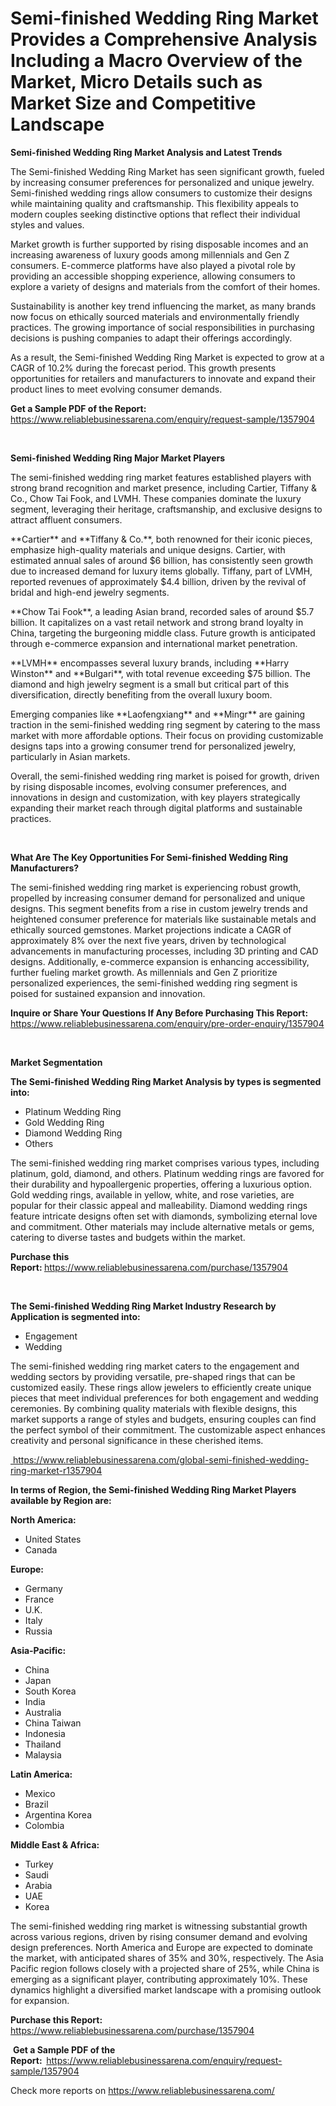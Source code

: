 <p><h1>Semi-finished Wedding Ring Market Provides a Comprehensive Analysis Including a Macro Overview of the Market, Micro Details such as Market Size and Competitive Landscape</h1></p><p><strong>Semi-finished Wedding Ring Market Analysis and Latest Trends</strong></p>
<p><p>The Semi-finished Wedding Ring Market has seen significant growth, fueled by increasing consumer preferences for personalized and unique jewelry. Semi-finished wedding rings allow consumers to customize their designs while maintaining quality and craftsmanship. This flexibility appeals to modern couples seeking distinctive options that reflect their individual styles and values.</p><p>Market growth is further supported by rising disposable incomes and an increasing awareness of luxury goods among millennials and Gen Z consumers. E-commerce platforms have also played a pivotal role by providing an accessible shopping experience, allowing consumers to explore a variety of designs and materials from the comfort of their homes.</p><p>Sustainability is another key trend influencing the market, as many brands now focus on ethically sourced materials and environmentally friendly practices. The growing importance of social responsibilities in purchasing decisions is pushing companies to adapt their offerings accordingly.</p><p>As a result, the Semi-finished Wedding Ring Market is expected to grow at a CAGR of 10.2% during the forecast period. This growth presents opportunities for retailers and manufacturers to innovate and expand their product lines to meet evolving consumer demands.</p></p>
<p><strong>Get a Sample PDF of the Report:&nbsp;</strong> <a href="https://www.reliablebusinessarena.com/enquiry/request-sample/1357904?utm_campaign=1948&utm_medium=2&utm_source=Github&utm_content=ia&utm_term=05042025&utm_id=semi-finished-wedding-ring">https://www.reliablebusinessarena.com/enquiry/request-sample/1357904</a></p>
<p>&nbsp;</p>
<p><strong>Semi-finished Wedding Ring Major Market Players</strong></p>
<p><p>The semi-finished wedding ring market features established players with strong brand recognition and market presence, including Cartier, Tiffany & Co., Chow Tai Fook, and LVMH. These companies dominate the luxury segment, leveraging their heritage, craftsmanship, and exclusive designs to attract affluent consumers. </p><p>**Cartier** and **Tiffany & Co.**, both renowned for their iconic pieces, emphasize high-quality materials and unique designs. Cartier, with estimated annual sales of around $6 billion, has consistently seen growth due to increased demand for luxury items globally. Tiffany, part of LVMH, reported revenues of approximately $4.4 billion, driven by the revival of bridal and high-end jewelry segments.</p><p>**Chow Tai Fook**, a leading Asian brand, recorded sales of around $5.7 billion. It capitalizes on a vast retail network and strong brand loyalty in China, targeting the burgeoning middle class. Future growth is anticipated through e-commerce expansion and international market penetration.</p><p>**LVMH** encompasses several luxury brands, including **Harry Winston** and **Bulgari**, with total revenue exceeding $75 billion. The diamond and high jewelry segment is a small but critical part of this diversification, directly benefiting from the overall luxury boom.</p><p>Emerging companies like **Laofengxiang** and **Mingr** are gaining traction in the semi-finished wedding ring segment by catering to the mass market with more affordable options. Their focus on providing customizable designs taps into a growing consumer trend for personalized jewelry, particularly in Asian markets.</p><p>Overall, the semi-finished wedding ring market is poised for growth, driven by rising disposable incomes, evolving consumer preferences, and innovations in design and customization, with key players strategically expanding their market reach through digital platforms and sustainable practices.</p></p>
<p>&nbsp;</p>
<p><strong>What Are The Key Opportunities For Semi-finished Wedding Ring Manufacturers?</strong></p>
<p><p>The semi-finished wedding ring market is experiencing robust growth, propelled by increasing consumer demand for personalized and unique designs. This segment benefits from a rise in custom jewelry trends and heightened consumer preference for materials like sustainable metals and ethically sourced gemstones. Market projections indicate a CAGR of approximately 8% over the next five years, driven by technological advancements in manufacturing processes, including 3D printing and CAD designs. Additionally, e-commerce expansion is enhancing accessibility, further fueling market growth. As millennials and Gen Z prioritize personalized experiences, the semi-finished wedding ring segment is poised for sustained expansion and innovation.</p></p>
<p><strong>Inquire or Share Your Questions If Any Before Purchasing This Report:</strong> <a href="https://www.reliablebusinessarena.com/enquiry/pre-order-enquiry/1357904?utm_campaign=1948&utm_medium=2&utm_source=Github&utm_content=ia&utm_term=05042025&utm_id=semi-finished-wedding-ring">https://www.reliablebusinessarena.com/enquiry/pre-order-enquiry/1357904</a></p>
<p>&nbsp;</p>
<p><strong>Market Segmentation</strong></p>
<p><strong>The Semi-finished Wedding Ring Market Analysis by types is segmented into:</strong></p>
<p><ul><li>Platinum Wedding Ring</li><li>Gold Wedding Ring</li><li>Diamond Wedding Ring</li><li>Others</li></ul></p>
<p><p>The semi-finished wedding ring market comprises various types, including platinum, gold, diamond, and others. Platinum wedding rings are favored for their durability and hypoallergenic properties, offering a luxurious option. Gold wedding rings, available in yellow, white, and rose varieties, are popular for their classic appeal and malleability. Diamond wedding rings feature intricate designs often set with diamonds, symbolizing eternal love and commitment. Other materials may include alternative metals or gems, catering to diverse tastes and budgets within the market.</p></p>
<p><strong>Purchase this Report:&nbsp;</strong><a href="https://www.reliablebusinessarena.com/purchase/1357904?utm_campaign=1948&utm_medium=2&utm_source=Github&utm_content=ia&utm_term=05042025&utm_id=semi-finished-wedding-ring">https://www.reliablebusinessarena.com/purchase/1357904</a></p>
<p>&nbsp;</p>
<p><strong>The Semi-finished Wedding Ring Market Industry Research by Application is segmented into:</strong></p>
<p><ul><li>Engagement</li><li>Wedding</li></ul></p>
<p><p>The semi-finished wedding ring market caters to the engagement and wedding sectors by providing versatile, pre-shaped rings that can be customized easily. These rings allow jewelers to efficiently create unique pieces that meet individual preferences for both engagement and wedding ceremonies. By combining quality materials with flexible designs, this market supports a range of styles and budgets, ensuring couples can find the perfect symbol of their commitment. The customizable aspect enhances creativity and personal significance in these cherished items.</p></p>
<p><a href="https://www.reliablebusinessarena.com/global-semi-finished-wedding-ring-market-r1357904?utm_campaign=1948&utm_medium=2&utm_source=Github&utm_content=ia&utm_term=05042025&utm_id=semi-finished-wedding-ring">&nbsp;https://www.reliablebusinessarena.com/global-semi-finished-wedding-ring-market-r1357904</a></p>
<p><strong>In terms of Region, the Semi-finished Wedding Ring Market Players available by Region are:</strong></p>
<p>
    <p> <strong> North America: </strong>
        <ul>
            <li>United States</li>
            <li>Canada</li>
        </ul>
        </p> 
    <p> <strong> Europe: </strong>
        <ul>
            <li>Germany</li>
            <li>France</li>
            <li>U.K.</li>
            <li>Italy</li>
            <li>Russia</li>
        </ul>
        </p> 
    <p> <strong> Asia-Pacific: </strong>
        <ul>
            <li>China</li>
            <li>Japan</li>
            <li>South Korea</li>
            <li>India</li>
            <li>Australia</li>
            <li>China Taiwan</li>
            <li>Indonesia</li>
            <li>Thailand</li>
            <li>Malaysia</li>
        </ul>
        </p> 
    <p> <strong> Latin America: </strong>
        <ul>
            <li>Mexico</li>
            <li>Brazil</li>
            <li>Argentina Korea</li>
            <li>Colombia</li>
        </ul>
        </p> 
    <p> <strong> Middle East & Africa: </strong>
        <ul>
            <li>Turkey</li>
            <li>Saudi</li>
            <li>Arabia</li>
            <li>UAE</li>
            <li>Korea</li>
        </ul>
    </p>
    </p>
<p><p>The semi-finished wedding ring market is witnessing substantial growth across various regions, driven by rising consumer demand and evolving design preferences. North America and Europe are expected to dominate the market, with anticipated shares of 35% and 30%, respectively. The Asia Pacific region follows closely with a projected share of 25%, while China is emerging as a significant player, contributing approximately 10%. These dynamics highlight a diversified market landscape with a promising outlook for expansion.</p></p>
<p><strong>Purchase this Report: </strong><a href="https://www.reliablebusinessarena.com/purchase/1357904?utm_campaign=1948&utm_medium=2&utm_source=Github&utm_content=ia&utm_term=05042025&utm_id=semi-finished-wedding-ring">https://www.reliablebusinessarena.com/purchase/1357904</a></p>
<p>&nbsp;<strong>Get a Sample PDF of the Report:&nbsp;&nbsp;</strong><a href="https://www.reliablebusinessarena.com/enquiry/request-sample/1357904?utm_campaign=1948&utm_medium=2&utm_source=Github&utm_content=ia&utm_term=05042025&utm_id=semi-finished-wedding-ring">https://www.reliablebusinessarena.com/enquiry/request-sample/1357904</a></p>
<p><strong></strong></p>
<p>Check more reports on <a href="https://www.reliablebusinessarena.com/?utm_campaign=1948&utm_medium=2&utm_source=Github&utm_content=ia&utm_term=05042025&utm_id=semi-finished-wedding-ring">https://www.reliablebusinessarena.com/</a></p>